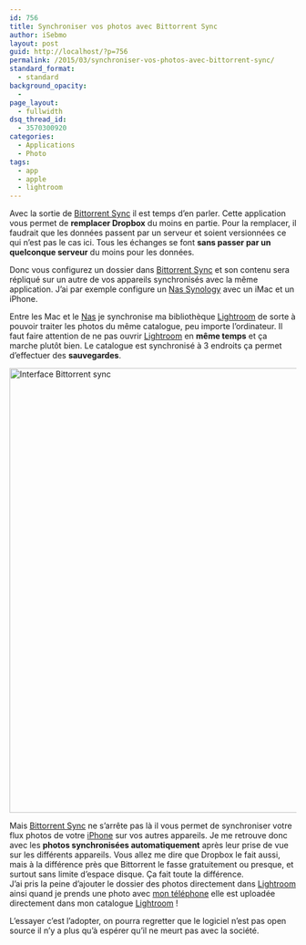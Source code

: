 ```yaml
---
id: 756
title: Synchroniser vos photos avec Bittorrent Sync
author: iSebmo
layout: post
guid: http://localhost/?p=756
permalink: /2015/03/synchroniser-vos-photos-avec-bittorrent-sync/
standard_format:
  - standard
background_opacity:
  - 
page_layout:
  - fullwidth
dsq_thread_id:
  - 3570300920
categories:
  - Applications
  - Photo
tags:
  - app
  - apple
  - lightroom
---
```

Avec la sortie de [Bittorrent Sync][1] il est temps d’en parler. Cette application vous permet de **remplacer Dropbox** du moins en partie. Pour la remplacer, il faudrait que les données passent par un serveur et soient versionnées ce qui n’est pas le cas ici. Tous les échanges se font **sans passer par un quelconque serveur** du moins pour les données.

Donc vous configurez un dossier dans [Bittorrent Sync][1] et son contenu sera répliqué sur un autre de vos appareils synchronisés avec la même application. J’ai par exemple configure un [Nas Synology][2] avec un iMac et un iPhone.

Entre les Mac et le [Nas][2] je synchronise ma bibliothèque [Lightroom][3] de sorte à pouvoir traiter les photos du même catalogue, peu importe l’ordinateur. Il faut faire attention de ne pas ouvrir [Lightroom][3] en **même temps** et ça marche plutôt bien. Le catalogue est synchronisé à 3 endroits ça permet d’effectuer des **sauvegardes**.

[<img class="aligncenter size-large wp-image-759" src="http://localhost/wp-content/uploads/2015/03/Capture-d’écran-2015-03-05-à-18.49.03-1024x780.png" alt="Interface Bittorrent sync" width="1024" height="780" />][4]

Mais [Bittorrent Sync][1] ne s’arrête pas là il vous permet de synchroniser votre flux photos de votre [iPhone][5] sur vos autres appareils. Je me retrouve donc avec les **photos synchronisées automatiquement** après leur prise de vue sur les différents appareils. Vous allez me dire que Dropbox le fait aussi, mais à la différence près que Bittorrent le fasse gratuitement ou presque, et surtout sans limite d’espace disque. Ça fait toute la différence.  
J’ai pris la peine d’ajouter le dossier des photos directement dans [Lightroom][3] ainsi quand je prends une photo avec [mon téléphone][5] elle est uploadée directement dans mon catalogue [Lightroom][3] !

L’essayer c’est l’adopter, on pourra regretter que le logiciel n’est pas open source il n’y a plus qu’à espérer qu’il ne meurt pas avec la société.

 [1]: http://www.getsync.com/
 [2]: http://www.amazon.fr/Synology-DS214play-Bo%C3%AEtier-NAS-USB/dp/B00FWUQNDQ/ref=sr_1_2?ie=UTF8&qid=1425577527&sr=8-2&keywords=nas+synology&tag=tfadafr-21
 [3]: http://www.amazon.fr/Adobe-Photoshop-Lightroom-5/dp/B00DAS8O6G/ref=sr_1_1?ie=UTF8&qid=1425577486&sr=8-1&keywords=lightroom&tag=tfadafr-21
 [4]: http://localhost/wp-content/uploads/2015/03/Capture-d’écran-2015-03-05-à-18.49.03.png
 [5]: http://localhost/2014/10/liphone-6-plus-dans-tous-ses-etats/